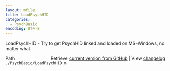 ```yaml
---
layout: mfile
title: LoadPsychHID
categories:
  - PsychBasic
encoding: UTF-8
---
```


LoadPsychHID - Try to get PsychHID linked and loaded on MS-Windows, no  
matter what.  


<div class="code_header" style="text-align:right;">
  <span style="float:left;">Path&nbsp;&nbsp;</span> <span class="counter">Retrieve <a href=
  "https://raw.github.com/Psychtoolbox-3/Psychtoolbox-3/beta/./PsychBasic/LoadPsychHID.m">current version from GitHub</a> | View <a href=
  "https://github.com/Psychtoolbox-3/Psychtoolbox-3/commits/beta/./PsychBasic/LoadPsychHID.m">changelog</a></span>
</div>
<div class="code">
  <code>./PsychBasic/LoadPsychHID.m</code>
</div>
